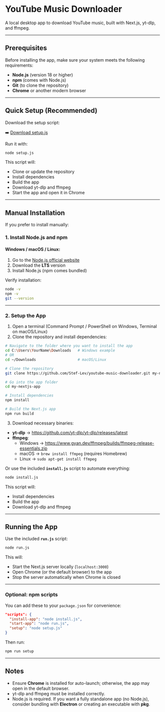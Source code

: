 # YouTube Music Downloader

A local desktop app to download YouTube music, built with Next.js, yt-dlp, and ffmpeg.

---

## Prerequisites

Before installing the app, make sure your system meets the following requirements:

- **Node.js** (version 18 or higher)
- **npm** (comes with Node.js)
- **Git** (to clone the repository)
- **Chrome** or another modern browser

---

## Quick Setup (Recommended)

Download the setup script:

➡️ [Download setup.js](https://raw.githubusercontent.com/Stef-Lev/youtube-music-downloader/main/mainScripts/setup.js)

Run it with:

```sh
node setup.js
```

This script will:

- Clone or update the repository
- Install dependencies
- Build the app
- Download yt-dlp and ffmpeg
- Start the app and open it in Chrome

---

## Manual Installation

If you prefer to install manually:

### 1. Install Node.js and npm

#### Windows / macOS / Linux:

1. Go to the [Node.js official website](https://nodejs.org/)
2. Download the **LTS** version
3. Install Node.js (npm comes bundled)

Verify installation:

```sh
node -v
npm -v
git --version
```

---

### 2. Setup the App

1. Open a terminal (Command Prompt / PowerShell on Windows, Terminal on macOS/Linux)
2. Clone the repository and install dependencies:

```sh
# Navigate to the folder where you want to install the app
cd C:\Users\YourName\Downloads   # Windows example
# OR
cd ~/Downloads                   # macOS/Linux

# Clone the repository
git clone https://github.com/Stef-Lev/youtube-music-downloader.git my-nextjs-app

# Go into the app folder
cd my-nextjs-app

# Install dependencies
npm install

# Build the Next.js app
npm run build
```

3. Download necessary binaries:

- **yt-dlp** → https://github.com/yt-dlp/yt-dlp/releases/latest
- **ffmpeg**:
  - Windows → https://www.gyan.dev/ffmpeg/builds/ffmpeg-release-essentials.zip
  - macOS → `brew install ffmpeg` (requires Homebrew)
  - Linux → `sudo apt-get install ffmpeg`

Or use the included **`install.js`** script to automate everything:

```sh
node install.js
```

This script will:

- Install dependencies
- Build the app
- Download yt-dlp and ffmpeg

---

## Running the App

Use the included **`run.js`** script:

```sh
node run.js
```

This will:

- Start the Next.js server locally (`localhost:3000`)
- Open Chrome (or the default browser) to the app
- Stop the server automatically when Chrome is closed

---

### Optional: npm scripts

You can add these to your `package.json` for convenience:

```json
"scripts": {
  "install-app": "node install.js",
  "start-app": "node run.js",
  "setup": "node setup.js"
}
```

Then run:

```sh
npm run setup
```

---

## Notes

- Ensure **Chrome** is installed for auto-launch; otherwise, the app may open in the default browser.
- yt-dlp and ffmpeg must be installed correctly.
- Node.js is required. If you want a fully standalone app (no Node.js), consider bundling with **Electron** or creating an executable with **pkg**.
